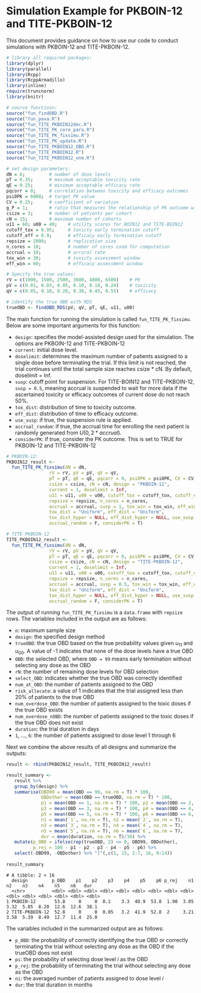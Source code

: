 # Simulation Example for PKBOIN-12 and TITE-PKBOIN-12

This document provides guidance on how to use our code to conduct simulations with PKBOIN-12 and TITE-PKBOIN-12.

```r
# library all required packages: 
library(dplyr)
library(parallel)
library(Rcpp)
library(RcppArmadillo)
library(inline)
require(truncnorm)
library(knitr)

# source functiosn: 
source("fun_findOBD.R")
source("fun_pava.R")
source("fun_TITE_PKBOIN12dec.R")
source("fun_TITE_PK_core_para.R")
source("fun_TITE_PK_fixsimu.R")
source("fun_TITE_PK_update.R")
source("fun_TITE_PKBOIN12_OBD.R")
source("fun_TITE_PKBOIN12.R")
source("fun_TITE_PKBOIN12_one.R")

# set design parameters: 
dN = 6;         # number of dose levels 
pT = 0.35;      # maximum acceptable toxicity rate 
qE = 0.25;      # minimum acceptable efficacy rate
pqcorr = 0;     # correlation between toxicity and efficacy outcomes  
psi0PK = 6000;  # target PK value
CV = 0.25;      # coefficient of variation 
g_P = 1;        # ratio that measures the relationship of PK outcome with toxcity and efficacy probabilities
csize = 3;      # number of patients per cohort 
cN = 15;        # maximum number of cohorts 
u11 = 60; u00 = 40;    # utility scores for BOIN12 and TITE-BOIN12
cutoff_tox = 0.95;     # toxicty early termination cutoff 
cutoff_eff = 0.9;      # efficacy early termination cutoff 
repsize = 2000;        # replication size 
n_cores = 10;          # number of cores used for computation 
accrual = 10;          # arrural rate 
tox_win = 30;          # toxicty assessment window
eff_win = 60;          # efficacy assessment window

# Specify the true values: 
rV = c(1000, 1500, 2500, 3600, 4800, 6500)    # PK 
pV = c(0.01, 0.03, 0.05, 0.10, 0.18, 0.24)    # toxicity
qV = c(0.05, 0.10, 0.20, 0.30, 0.45, 0.55)    # efficacy

# identify the true OBD with RDS 
trueOBD <- findOBD_RDS(pV, qV, pT, qE, u11, u00)

```

The main function for running the simulation is called `fun_TITE_PK_fixsimu`. Below are some important arguments for this function: 

+ `design`: specifies the model-assisted design used for the simulation. The options are PKBOIN-12 and TITE-PKBOIN-12
+ `current`: initial dose level.
+ `doselimit`: determines the maximum number of patients assigned to a single dose before terminating the trial. If this limit is not reached, the trial continues until the total sample size reaches csize * cN. By default, doselimit = Inf.
+ `susp`: cutoff point for suspension. For TITE-BOIN12 and TITE-PKBOIN-12, `susp = 0.5`, meaning accrual is suspended to wait for more data if the ascertained toxicity or efficacy outcomes of current dose do not reach 50%. 
+ `tox_dist`: distribution of time to toxicity outcome.
+ `eff_dist`: distribution of time to efficacy outcome.
+ `use_susp`: if true, the suspension rule is applied.
+ `accrual_random`: if true, the accrual time for enrolling the next patient is randomly generated from $U(0, 2 * accrual)$.
+ `considerPK`: if true, consider the PK outcome. This is set to TRUE for PKBOIN-12 and TITE-PKBOIN-12
 
```r
# PKBOIN-12: 
PKBOIN12_result <- 
  fun_TITE_PK_fixsimu(dN = dN,
                rV = rV, pV = pV, qV = qV, 
                pT = pT, qE = qE, pqcorr = 0, psi0PK = psi0PK, CV = CV, g_P = g_P, 
                csize = csize, cN = cN, design = "PKBOIN-12",
                current = 1, doselimit = Inf,
                u11 = u11, u00 = u00, cutoff_tox = cutoff_tox, cutoff_eff = cutoff_eff,
                repsize = repsize, n_cores = n_cores,
                accrual = accrual, susp = 1, tox_win = tox_win, eff_win = eff_win, 
                tox_dist = "Uniform", eff_dist = "Uniform",
                tox_dist_hyper = NULL, eff_dist_hyper = NULL, use_susp = F,
                accrual_random = F, considerPK = T)

# TITE-PKBOIN-12 
TITE_PKBOIN12_result <- 
  fun_TITE_PK_fixsimu(dN = dN,
                rV = rV, pV = pV, qV = qV, 
                pT = pT, qE = qE, pqcorr = 0, psi0PK = psi0PK, CV = CV, g_P = g_P, 
                csize = csize, cN = cN, design = "TITE-PKBOIN-12",
                current = 1, doselimit = Inf,
                u11 = u11, u00 = u00, cutoff_tox = cutoff_tox, cutoff_eff = cutoff_eff,
                repsize = repsize, n_cores = n_cores,
                accrual = accrual, susp = 0.5, tox_win = tox_win, eff_win = eff_win, 
                tox_dist = "Uniform", eff_dist = "Uniform",
                tox_dist_hyper = NULL, eff_dist_hyper = NULL, use_susp = T,
                accrual_random = F, considerPK = T)
```

The output of running `fun_TITE_PK_fixsimu` is a `data.frame` with `repsize` rows. The variables included in the output are as follows:

+ `n`: maximum sample size
+ `design`: the specified design method  
+ `trueOBD`: the true OBD based on the true probability values given $u_{11}$ and $u_{00}$. A value of -1 indicates that none of the dose levels have a true OBD
+ `OBD`: the selected OBD, where `OBD = 99` means early termination without selecting any dose as the OBD
+ `rN`: the number of remaining dose levels for OBD selection 
+ `select_OBD`: indicates whether the true OBD was correctly identified
+ `num_at_OBD`: the number of patients assigned to the OBD
+ `risk_allocate`: a value of 1 indicates that the trial assigned less than 20% of patients to the true OBD
+ `num_overdose_OBD`: the number of patients assigned to the toxic doses if the true OBD exists
+ `num_overdose_nOBD`: the number of patients assigned to the toxic doses if the true OBD does not exist
+ `duration`: the trial duration in days
+ `1`, ..., `6`: the number of patients assigned to dose level 1 through 6 


Next we combine the above results of all designs and summarize the outputs: 

```r
result <- rbind(PKBOIN12_result, TITE_PKBOIN12_result)

result_summary <- 
   result %>% 
   group_by(design) %>% 
   summarise(OBD99 = mean(OBD == 99, na.rm = T) * 100,
             OBDother = mean(OBD == trueOBD, na.rm = T) * 100,
             p1 = mean(OBD == 1, na.rm = T) * 100, p2 = mean(OBD == 2, na.rm = T) * 100,
             p3 = mean(OBD == 3, na.rm = T) * 100, p4 = mean(OBD == 4, na.rm = T) * 100, 
             p5 = mean(OBD == 5, na.rm = T) * 100, p6 = mean(OBD == 6, na.rm = T) * 100, 
             n1 = mean(`1`, na.rm = T), n2 = mean(`2`, na.rm = T), 
             n3 = mean(`3`, na.rm = T), n4 = mean(`4`, na.rm = T), 
             n5 = mean(`5`, na.rm = T), n6 = mean(`6`, na.rm = T),
             dur = mean(duration, na.rm = T)/30) %>% 
   mutate(p_OBD = ifelse(rep(trueOBD, 2) <= 0, OBD99, OBDother), 
          p_rej = 100 - p1 - p2 - p3 - p4 - p5 - p6) %>% 
   select(-OBD99, -OBDother) %>% "["(,c(1, 15, 2:7, 16, 8:14))
   
result_summary
```

```
# A tibble: 2 × 16
  design         p_OBD    p1    p2    p3    p4    p5    p6 p_rej    n1    n2    n3    n4    n5    n6   dur
  <chr>          <dbl> <dbl> <dbl> <dbl> <dbl> <dbl> <dbl> <dbl> <dbl> <dbl> <dbl> <dbl> <dbl> <dbl> <dbl>
1 PKBOIN-12       53.8     0     0  0.1    3.3  40.9  53.8  1.90  3.05  3.32  5.05  8.20  12.6  12.6  38.1
2 TITE-PKBOIN-12  52.8     0     0  0.05   3.2  41.9  52.8  2     3.21  3.58  5.39  8.49  12.7  11.4  25.0
```

The variables included in the summarized output are as follows:

+ `p_OBD`: the probability of correctly identifying the true OBD or correctly terminating the trial without selecting any dose as the OBD if the trueOBD does not exist
+ `pi`: the probability of selecting dose level $i$ as the OBD 
+ `p_rej`: the probability of terminating the trial without selecting any dose as the OBD
+ `ni`: the averaged number of patients assigned to dose level $i$ 
+ `dur`: the trial duration in months 





